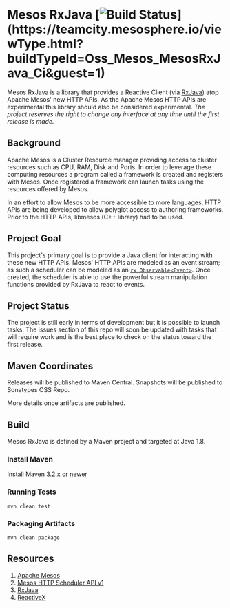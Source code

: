 Mesos RxJava [![Build Status](https://teamcity.mesosphere.io/guestAuth/app/rest/builds/buildType:(id:Oss_Mesos_MesosRxJava_Ci)/statusIcon)](https://teamcity.mesosphere.io/viewType.html?buildTypeId=Oss_Mesos_MesosRxJava_Ci&guest=1)
============

Mesos RxJava is a library that provides a Reactive Client (via [RxJava](https://github.com/ReactiveX/RxJava)) atop
Apache Mesos' new HTTP APIs.  As the Apache Mesos HTTP APIs are experimental this library should also be considered
experimental. _The project reserves the right to change any interface at any time until the first release is made._

## Background

Apache Mesos is a Cluster Resource manager providing access to cluster resources such as CPU, RAM, Disk and Ports.
In order to leverage these computing resources a program called a framework is created and registers with Mesos. Once
registered a framework can launch tasks using the resources offered by Mesos.

In an effort to allow Mesos to be more accessible to more languages, HTTP APIs are being developed to allow polyglot
access to authoring frameworks. Prior to the HTTP APIs, libmesos (C++ library) had to be used.


## Project Goal

This project's primary goal is to provide a Java client for interacting with these new HTTP APIs. Mesos' HTTP APIs
are modeled as an event stream; as such a scheduler can be modeled as an
[`rx.Observable<Event>`](http://reactivex.io/RxJava/javadoc/index.html?rx/Observable.html). Once created, the scheduler
is able to use the powerful stream manipulation functions provided by RxJava to react to events.


## Project Status

The project is still early in terms of development but it is possible to launch tasks. The issues section of this repo
will soon be updated with tasks that will require work and is the best place to check on the status toward the first
release.


## Maven Coordinates

Releases will be published to Maven Central. Snapshots will be published to Sonatypes OSS Repo.

More details once artifacts are published.

## Build

Mesos RxJava is defined by a Maven project and targeted at Java 1.8.

### Install Maven

Install Maven 3.2.x or newer

### Running Tests

```
mvn clean test
```

### Packaging Artifacts

```
mvn clean package
```


## Resources

1. [Apache Mesos](http://mesos.apache.org/)
1. [Mesos HTTP Scheduler API v1](https://github.com/apache/mesos/blob/master/docs/scheduler-http-api.md)
2. [RxJava](https://github.com/ReactiveX/RxJava)
3. [ReactiveX](http://reactivex.io/)
